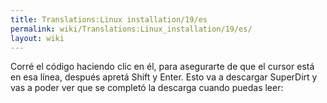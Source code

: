 ```yaml
---
title: Translations:Linux installation/19/es
permalink: wiki/Translations:Linux_installation/19/es/
layout: wiki
---
```


Corré el código haciendo clic en él, para asegurarte de que el cursor
está en esa línea, después apretá Shift y Enter. Esto va a descargar
SuperDirt y vas a poder ver que se completó la descarga cuando puedas
leer:
